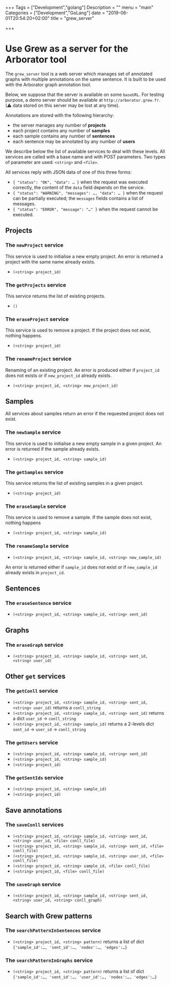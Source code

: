 +++
Tags = ["Development","golang"]
Description = ""
menu = "main"
Categories = ["Development","GoLang"]
date = "2019-06-01T20:54:20+02:00"
title = "grew_server"

+++

# Use Grew as a server for the Arborator tool

The `grew_server` tool is a web server which manages set of annotated graphs with multiple annotations on the same sentence.
It is built to be used with the Arborator graph annotation tool.

Below, we suppose that the server is available on some `baseURL`.
For testing purpose, a demo server should be available at `http://arborator.grew.fr`.
(:warning: data stored on this server may be lost at any time).

Annotations are stored with the following hierarchy:

 * the server manages any number of **projects**
 * each project contains any number of **samples**
 * each sample contains any number of **sentences**
 * each sentence may be annotated by any number of **users**

We describe below the list of available services to deal with these levels.
All services are called with a base name and with POST parameters.
Two types of parameter are used: `<string>` and `<file>`.

All services reply with JSON data of one of this three forms:

 * `{ "status": "OK", "data": … }` when the request was executed correctly, the content of the `data` field depends on the service.
 * `{ "status": "WARNING", "messages": …, "data": … }` when the request can be partially executed; the `messages` fields contains a list of messages.
 * `{ "status": "ERROR", "message": "…" }` when the request cannot be executed.

## Projects

### The `newProject` service

This service is used to initialise a new empty project. An error is returned a project with the same name already exists.

 * `(<string> project_id)`

### The `getProjects` service

This service returns the list of existing projects.

 * `()`

### The `eraseProject` service

This service is used to remove a project. If the project does not exist, nothing happens.

 * `(<string> project_id)`

### The `renameProject` service

Renaming of an existing project.
An error is produced either if `project_id` does not exists or if `new_project_id` already exists.

 * `(<string> project_id, <string> new_project_id)`

## Samples
All services about samples return an error if the requested project does not exist.

### The `newSample` service

This service is used to initialise a new empty sample in a given project.
An error is returned if the sample already exists.

 * `(<string> project_id, <string> sample_id)`

### The `getSamples` service

This service returns the list of existing samples in a given project.

 * `(<string> project_id)`

### The `eraseSample` service

This service is used to remove a sample. If the sample does not exist, nothing happens

 * `(<string> project_id, <string> sample_id)`

### The `renameSample` service

 * `(<string> project_id, <string> sample_id, <string> new_sample_id)`

An error is returned either if `sample_id` does not exist or if `new_sample_id` already exists in `project_id`.

## Sentences

### The `eraseSentence` service

 * `(<string> project_id, <string> sample_id, <string> sent_id)`

## Graphs

### The `eraseGraph` service

 * `(<string> project_id, <string> sample_id, <string> sent_id, <string> user_id)`

## Other `get` services

### The `getConll` service

 * `(<string> project_id, <string> sample_id, <string> sent_id, <string> user_id)`
 returns a `conll_string`
 * `(<string> project_id, <string> sample_id, <string> sent_id)`
 returns a dict `user_id` -> `conll_string`
 * `(<string> project_id, <string> sample_id)`
 returns a 2-levels dict `sent_id` ->  `user_id` -> `conll_string`

### The `getUsers` service

 * `(<string> project_id, <string> sample_id, <string> sent_id)`
 * `(<string> project_id, <string> sample_id)`
 * `(<string> project_id)`

### The `getSentIds` service

 * `(<string> project_id, <string> sample_id)`
 * `(<string> project_id)`

## Save annotations

### The `saveConll` services

 * `(<string> project_id, <string> sample_id, <string> sent_id, <string> user_id, <file> conll_file)`
 * `(<string> project_id, <string> sample_id, <string> sent_id, <file> conll_file)`
 * `(<string> project_id, <string> sample_id, <string> user_id, <file> conll_file)`
 * `(<string> project_id, <string> sample_id, <file> conll_file)`
 * `(<string> project_id, <file> conll_file)`

### The `saveGraph` service

 * `(<string> project_id, <string> sample_id, <string> sent_id, <string> user_id, <string> conll_graph)`


## Search with Grew patterns

### The `searchPatternInSentences` service

 * `(<string> project_id, <string> pattern)`
 returns a list of dict `{'sample_id':…, 'sent_id':…, 'nodes':…, 'edges':…}`

### The `searchPatternInGraphs` service

 * `(<string> project_id, <string> pattern)`
 returns a list of dict `{'sample_id':…, 'sent_id':…, 'user_id':…, 'nodes':…, 'edges':…}`
